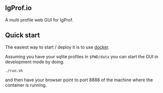 IgProf.io
---------

A multi profile web GUI for IgProf.


Quick start
-----------

The easiest way to start / deploy it is to use [docker](https://docker.io).

Assuming you have your sqlite profiles in `$PWD/data` you can start
the GUI in development mode by doing.

    ./run.sh

and then have your browser point to port 8888 of the machine where the
container is running.

